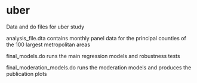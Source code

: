 # uber
Data and do files for uber study

analysis_file.dta contains monthly panel data for the principal counties of the 100 largest metropolitan areas

final_models.do runs the main regression models and robustness tests

final_moderation_models.do runs the moderation models and produces the publication plots
